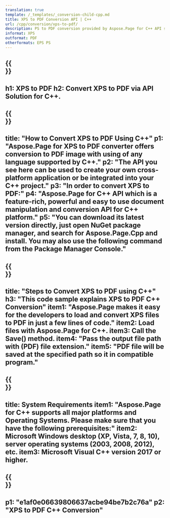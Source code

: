 ```yaml
---
translation: true
template: /_templates/_conversion-child-cpp.md
title: XPS to PDF Conversion API | C++
url: /cpp/conversion/xps-to-pdf/ 
description: PS to PDF conversion provided by Aspose.Page for C++ API solution. Works in C++ Runtime Environment for Windows 32 bit, Windows 64 bit, and Linux 64 bit.
informat: XPS
outformat: PDF
otherformats: EPS PS
---
```


{{<section banner>}}
---
h1: XPS to PDF
h2: Convert XPS to PDF via API Solution for C++.
---

{{<section overview>}}
---
title: "How to Convert XPS to PDF Using C++"
p1: "Aspose.Page for XPS to PDF converter offers conversion to PDF image with using of any language supported by C++."
p2: "The API you see here can be used to create your own cross-platform application or be integrated into your C++ project."
p3: "In order to convert XPS to PDF:"
p4: "Aspose.Page for C++ API which is a feature-rich, powerful and easy to use document manipulation and conversion API for C++ platform."
p5: "You can download its latest version directly, just open NuGet package manager, and search for Aspose.Page.Cpp and install. You may also use the following command from the Package Manager Console."
---

{{<section feature1>}}
---
title: "Steps to Convert XPS to PDF using C++"
h3: "This code sample explains XPS to PDF C++ Conversion"
item1: "Aspose.Page makes it easy for the developers to load and convert XPS files to PDF in just a few lines of code."
item2: Load files with Aspose.Page for C++.
item3: Call the Save() method.
item4: "Pass the output file path with (PDF) file extension."
item5: "PDF file will be saved at the specified path so it in compatible program."
---

{{<section feature2>}}
---
title: System Requirements
item1: "Aspose.Page for C++ supports all major platforms and Operating Systems. Please make sure that you have the following prerequisites:"
item2: Microsoft Windows desktop (XP, Vista, 7, 8, 10), server operating systems (2003, 2008, 2012), etc.
item3: Microsoft Visual C++ version 2017 or higher.
---

{{<section gist>}}
---
p1: "e1af0e06639806637acbe94be7b2c76a"
p2: "XPS to PDF C++ Conversion"
---
